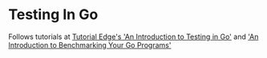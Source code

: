 # Testing In Go

Follows tutorials at [Tutorial Edge's 'An Introduction to Testing in Go'](https://tutorialedge.net/golang/intro-testing-in-go/) and ['An Introduction to Benchmarking Your Go Programs'](https://tutorialedge.net/golang/benchmarking-your-go-programs/)